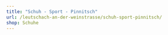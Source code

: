 ```yaml
---
title: "Schuh - Sport - Pinnitsch"
url: /leutschach-an-der-weinstrasse/schuh-sport-pinnitsch/
shop: Schuhe
---
```

